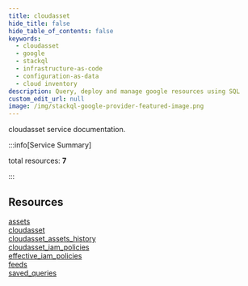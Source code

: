 ```yaml
---
title: cloudasset
hide_title: false
hide_table_of_contents: false
keywords:
  - cloudasset
  - google
  - stackql
  - infrastructure-as-code
  - configuration-as-data
  - cloud inventory
description: Query, deploy and manage google resources using SQL
custom_edit_url: null
image: /img/stackql-google-provider-featured-image.png
---
```


cloudasset service documentation.

:::info[Service Summary]

total resources: __7__  

:::

## Resources
<div class="row">
<div class="providerDocColumn">
<a href="/cloudasset/assets/">assets</a><br />
<a href="/cloudasset/cloudasset/">cloudasset</a><br />
<a href="/cloudasset/cloudasset_assets_history/">cloudasset_assets_history</a><br />
<a href="/cloudasset/cloudasset_iam_policies/">cloudasset_iam_policies</a>
</div>
<div class="providerDocColumn">
<a href="/cloudasset/effective_iam_policies/">effective_iam_policies</a><br />
<a href="/cloudasset/feeds/">feeds</a><br />
<a href="/cloudasset/saved_queries/">saved_queries</a>
</div>
</div>